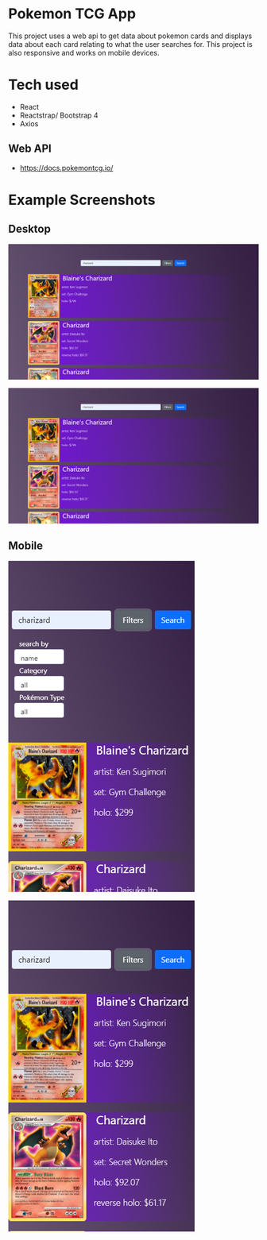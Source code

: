 # Pokemon TCG App

This project uses a web api to get data about pokemon cards and displays data about each card relating to what the user searches for. This project is also responsive and works on mobile devices.

# Tech used

- React
- Reactstrap/ Bootstrap 4
- Axios

## Web API

- https://docs.pokemontcg.io/

# Example Screenshots

## Desktop

![desktop view of index page with filter toggled off](/images/desktop1.png)

![desktop view of index page with filter toggled on](/images/desktop1.png)

## Mobile

![mobile view of index page with filter toggled off](/images/mobile1.png)

![mobile view of index page with filter toggled off](/images/mobile2.png)
